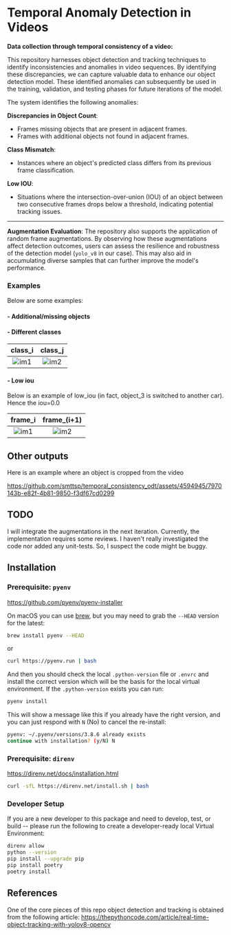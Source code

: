 # Temporal Anomaly Detection in Videos
**Data collection through temporal consistency of a video:** 


This repository harnesses object detection and tracking techniques to identify inconsistencies 
and anomalies in video sequences.
By identifying these discrepancies, we can capture valuable data to enhance our object
detection model. 
These identified anomalies can subsequently be used in the training, validation, and 
testing phases for future iterations of the model.

The system identifies the following anomalies:

**Discrepancies in Object Count**:
- Frames missing objects that are present in adjacent frames.
- Frames with additional objects not found in adjacent frames.

**Class Mismatch**: 
- Instances where an object's predicted class differs from its previous frame classification.

**Low IOU**:
- Situations where the intersection-over-union (IOU) of an object between two consecutive frames drops below a threshold, indicating potential tracking issues.

---

**Augmentation Evaluation**:
The repository also supports the application of random frame augmentations. 
By observing how these augmentations affect detection outcomes, users can 
assess the resilience and robustness of the detection model (`yolo_v8` in our case).
This may also aid in accumulating diverse samples that can further improve the model's performance.


### Examples

Below are some examples:

#### - Additional/missing objects

#### - Different classes

|                                                    class_i                                                     |                                                    class_j                                                     |
|:--------------------------------------------------------------------------------------------------------------:|:--------------------------------------------------------------------------------------------------------------:|
| ![im1](https://github.com/smttsp/temporal_consistency_odt/assets/4594945/07a547cd-b8ad-4cfc-8c63-da80db762320) | ![im2](https://github.com/smttsp/temporal_consistency_odt/assets/4594945/9e62f950-2702-460f-852d-f5e82893e99c) |

#### - Low iou

Below is an example of low_iou (in fact, object_3 is switched to another car). Hence the iou=0.0

|                                                    frame_i                                                     |                                                  frame_(i+1)                                                   |
|:--------------------------------------------------------------------------------------------------------------:|:--------------------------------------------------------------------------------------------------------------:|
| ![im1](https://github.com/smttsp/temporal_consistency_odt/assets/4594945/8fd14598-5b28-429b-8b25-d030ad619284) | ![im2](https://github.com/smttsp/temporal_consistency_odt/assets/4594945/120fc6c3-738a-4ac6-957f-51d73495b39a) |


## Other outputs


Here is an example where an object is cropped from the video

https://github.com/smttsp/temporal_consistency_odt/assets/4594945/7970143b-e82f-4b81-9850-f3df67cd0299


## TODO

I will integrate the augmentations in the next iteration. Currently, the 
implementation requires some reviews. I haven't really investigated the code
nor added any unit-tests. So, I suspect the code might be buggy. 

## Installation

### Prerequisite: `pyenv`

https://github.com/pyenv/pyenv-installer

On macOS you can use [brew](https://brew.sh), but you may need to grab the `--HEAD` version for the latest:

```bash
brew install pyenv --HEAD
```

or

```bash
curl https://pyenv.run | bash
```

And then you should check the local `.python-version` file or `.envrc` and install the correct version which will be the basis for the local virtual environment. If the `.python-version` exists you can run:

```bash
pyenv install
```

This will show a message like this if you already have the right version, and you can just respond with `N` (No) to cancel the re-install:

```bash
pyenv: ~/.pyenv/versions/3.8.6 already exists
continue with installation? (y/N) N
```

### Prerequisite: `direnv`

https://direnv.net/docs/installation.html

```bash
curl -sfL https://direnv.net/install.sh | bash
```

### Developer Setup

If you are a new developer to this package and need to develop, test, or build -- please run the following to create a developer-ready local Virtual Environment:

```bash
direnv allow
python --version
pip install --upgrade pip
pip install poetry
poetry install
```

## References

One of the core pieces of this repo object detection and tracking is obtained from 
the following article: https://thepythoncode.com/article/real-time-object-tracking-with-yolov8-opencv

